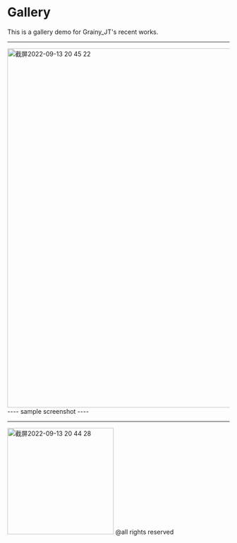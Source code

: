 # Gallery
This is a gallery demo for Grainy_JT's recent works.


---------------------------

<img width="814" alt="截屏2022-09-13 20 45 22" src="https://user-images.githubusercontent.com/100601310/190033965-147d2800-4912-42ee-95fb-f4c89f49a7cf.png">
---- sample screenshot ----


---------------------------
<img width="241" alt="截屏2022-09-13 20 44 28" src="https://user-images.githubusercontent.com/100601310/190033875-3fefe549-5c6a-42eb-b1dc-bee931c11d10.png">
@all rights reserved

